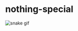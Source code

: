 # nothing-special
![snake gif](https://github.com/NMoreWork/NMoreWork/blob/output/github-contribution-grid-snake.gif)
